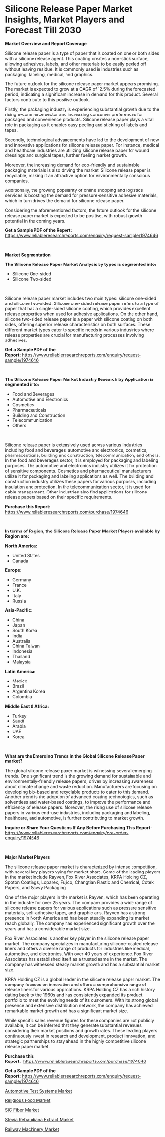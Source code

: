 <p><h1>Silicone Release Paper Market Insights, Market Players and Forecast Till 2030</h1></p><p><strong>Market Overview and Report Coverage</strong></p>
<p><p>Silicone release paper is a type of paper that is coated on one or both sides with a silicone release agent. This coating creates a non-stick surface, allowing adhesives, labels, and other materials to be easily peeled off without leaving residue. It is commonly used in industries such as packaging, labeling, medical, and graphics.</p><p>The future outlook for the silicone release paper market appears promising. The market is expected to grow at a CAGR of 12.5% during the forecasted period, indicating a significant increase in demand for this product. Several factors contribute to this positive outlook.</p><p>Firstly, the packaging industry is experiencing substantial growth due to the rising e-commerce sector and increasing consumer preferences for packaged and convenience products. Silicone release paper plays a vital role in packaging as it enables easy peeling and sticking of labels and tapes.</p><p>Secondly, technological advancements have led to the development of new and innovative applications for silicone release paper. For instance, medical and healthcare industries are utilizing silicone release paper for wound dressings and surgical tapes, further fueling market growth.</p><p>Moreover, the increasing demand for eco-friendly and sustainable packaging materials is also driving the market. Silicone release paper is recyclable, making it an attractive option for environmentally conscious companies.</p><p>Additionally, the growing popularity of online shopping and logistics services is boosting the demand for pressure-sensitive adhesive materials, which in turn drives the demand for silicone release paper.</p><p>Considering the aforementioned factors, the future outlook for the silicone release paper market is expected to be positive, with robust growth potential in the coming years.</p></p>
<p><strong>Get a Sample PDF of the Report:</strong> <a href="https://www.reliableresearchreports.com/enquiry/request-sample/1974646">https://www.reliableresearchreports.com/enquiry/request-sample/1974646</a></p>
<p>&nbsp;</p>
<p><strong>Market Segmentation</strong></p>
<p><strong>The Silicone Release Paper Market Analysis by types is segmented into:</strong></p>
<p><ul><li>Silicone One-sided</li><li>Silicone Two-sided</li></ul></p>
<p>&nbsp;</p>
<p><p>Silicone release paper market includes two main types: silicone one-sided and silicone two-sided. Silicone one-sided release paper refers to a type of paper that has a single-sided silicone coating, which provides excellent release properties when used for adhesive applications. On the other hand, silicone two-sided release paper is a paper with silicone coating on both sides, offering superior release characteristics on both surfaces. These different market types cater to specific needs in various industries where release properties are crucial for manufacturing processes involving adhesives.</p></p>
<p><strong>Get a Sample PDF of the Report:</strong>&nbsp;<a href="https://www.reliableresearchreports.com/enquiry/request-sample/1974646">https://www.reliableresearchreports.com/enquiry/request-sample/1974646</a></p>
<p>&nbsp;</p>
<p><strong>The Silicone Release Paper Market Industry Research by Application is segmented into:</strong></p>
<p><ul><li>Food and Beverages</li><li>Automotive and Electronics</li><li>Cosmetics</li><li>Pharmaceuticals</li><li>Building and Construction</li><li>Telecommunication</li><li>Others</li></ul></p>
<p>&nbsp;</p>
<p><p>Silicone release paper is extensively used across various industries including food and beverages, automotive and electronics, cosmetics, pharmaceuticals, building and construction, telecommunication, and others. In the food and beverages sector, it is employed for packaging and labeling purposes. The automotive and electronics industry utilizes it for protection of sensitive components. Cosmetics and pharmaceutical manufacturers utilize it for packaging and labeling applications as well. The building and construction industry utilizes these papers for various purposes, including insulation and protection. In the telecommunication sector, it is used for cable management. Other industries also find applications for silicone release papers based on their specific requirements.</p></p>
<p><strong>Purchase this Report:</strong>&nbsp; <a href="https://www.reliableresearchreports.com/purchase/1974646">https://www.reliableresearchreports.com/purchase/1974646</a></p>
<p>&nbsp;</p>
<p><strong>In terms of Region, the Silicone Release Paper Market Players available by Region are:</strong></p>
<p>
    <p> <strong> North America: </strong>
        <ul>
            <li>United States</li>
            <li>Canada</li>
        </ul>
        </p> 
    <p> <strong> Europe: </strong>
        <ul>
            <li>Germany</li>
            <li>France</li>
            <li>U.K.</li>
            <li>Italy</li>
            <li>Russia</li>
        </ul>
        </p> 
    <p> <strong> Asia-Pacific: </strong>
        <ul>
            <li>China</li>
            <li>Japan</li>
            <li>South Korea</li>
            <li>India</li>
            <li>Australia</li>
            <li>China Taiwan</li>
            <li>Indonesia</li>
            <li>Thailand</li>
            <li>Malaysia</li>
        </ul>
        </p> 
    <p> <strong> Latin America: </strong>
        <ul>
            <li>Mexico</li>
            <li>Brazil</li>
            <li>Argentina Korea</li>
            <li>Colombia</li>
        </ul>
        </p> 
    <p> <strong> Middle East & Africa: </strong>
        <ul>
            <li>Turkey</li>
            <li>Saudi</li>
            <li>Arabia</li>
            <li>UAE</li>
            <li>Korea</li>
        </ul>
    </p>
    </p>
<p>&nbsp;</p>
<p><strong>What are the Emerging Trends in the Global Silicone Release Paper market?</strong></p>
<p><p>The global silicone release paper market is witnessing several emerging trends. One significant trend is the growing demand for sustainable and environmentally-friendly release papers, driven by increasing awareness about climate change and waste reduction. Manufacturers are focusing on developing bio-based and recyclable products to cater to this demand. Another trend is the adoption of advanced coating technologies, such as solventless and water-based coatings, to improve the performance and efficiency of release papers. Moreover, the rising use of silicone release papers in various end-use industries, including packaging and labeling, healthcare, and automotive, is further contributing to market growth.</p></p>
<p><strong>Inquire or Share Your Questions If Any Before Purchasing This Report</strong>- <a href="https://www.reliableresearchreports.com/enquiry/pre-order-enquiry/1974646">https://www.reliableresearchreports.com/enquiry/pre-order-enquiry/1974646</a></p>
<p>&nbsp;</p>
<p><strong>Major Market Players</strong></p>
<p><p>The silicone release paper market is characterized by intense competition, with several key players vying for market share. Some of the leading players in the market include Rayven, Fox River Associates, KRPA Holding CZ, Spoton Coatings, Loparex, Fujico, Changtian Plastic and Chemical, Cotek Papers, and Savvy Packaging.</p><p>One of the major players in the market is Rayven, which has been operating in the industry for over 25 years. The company provides a wide range of silicone release papers for various applications such as pressure sensitive materials, self-adhesive tapes, and graphic arts. Rayven has a strong presence in North America and has been steadily expanding its market reach globally. The company has experienced significant growth over the years and has a considerable market size.</p><p>Fox River Associates is another key player in the silicone release paper market. The company specializes in manufacturing silicone-coated release liners and offers a diverse range of products for industries like medical, automotive, and electronics. With over 40 years of experience, Fox River Associates has established itself as a trusted name in the market. The company has witnessed steady market growth and has a substantial market size.</p><p>KRPA Holding CZ is a global leader in the silicone release paper market. The company focuses on innovation and offers a comprehensive range of release liners for various applications. KRPA Holding CZ has a rich history dating back to the 1960s and has consistently expanded its product portfolio to meet the evolving needs of its customers. With its strong global presence and extensive distribution network, the company has achieved remarkable market growth and has a significant market size.</p><p>While specific sales revenue figures for these companies are not publicly available, it can be inferred that they generate substantial revenues considering their market positions and growth rates. These leading players continuously invest in research and development, product innovation, and strategic partnerships to stay ahead in the highly competitive silicone release paper market.</p></p>
<p><strong>Purchase this Report:</strong>&nbsp;&nbsp;<a href="https://www.reliableresearchreports.com/purchase/1974646">https://www.reliableresearchreports.com/purchase/1974646</a></p>
<p></p>
<p><strong>Get a Sample PDF of the Report:</strong>&nbsp;<a href="https://www.reliableresearchreports.com/enquiry/request-sample/1974646">https://www.reliableresearchreports.com/enquiry/request-sample/1974646</a></p>
<p><p><a href="https://medium.com/@erickasauer/automotive-test-systems-market-outlook-industry-overview-and-forecast-2023-to-2030-45b5bb7208b2">Automotive Test Systems Market</a></p><p><a href="https://medium.com/@drakesporer988/religious-food-market-furnishes-information-on-market-share-market-trends-and-market-growth-f88d4efe1e26">Religious Food Market</a></p><p><a href="https://github.com/FassouRP/Market-Research-Report-List-1/blob/main/sic-fiber-market.md">SiC Fiber Market</a></p><p><a href="https://github.com/ashepherd82/Market-Research-Report-List-1/blob/main/stevia-rebaudiana-extract-market.md">Stevia Rebaudiana Extract Market</a></p><p><a href="https://medium.com/@williammann19/railway-machinery-market-exploring-market-share-market-trends-and-future-growth-7c8845747f1a">Railway Machinery Market</a></p></p>